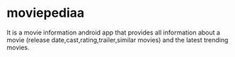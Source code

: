 # moviepediaa
It is a movie information android app that provides all information about a movie (release date,cast,rating,trailer,similar movies) and the latest trending movies.
